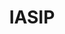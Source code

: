 ---
title: IASIP
crosslinks:
- funny
- The_Dennis
- AskReddit
- todayilearned
- IAmA
- me_irl
- HighQualityGifs
- redditwritessunny
- FanTheories
- CrossStitch
- pics
- television
- The_Donald
- gaming
- videos
- movies
- WTF
- mildlyinteresting
- gatekeeping
---
